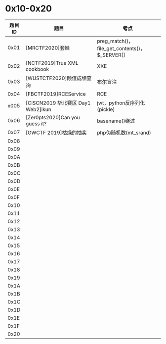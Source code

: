 

# 0x10-0x20

| 题目ID | 题目                               | 考点                                          |
| ------ | ---------------------------------- | --------------------------------------------- |
| 0x01   | [MRCTF2020]套娃                    | preg_match()，file_get_contents()，$_SERVER[] |
| 0x02   | [NCTF2019]True XML cookbook        | XXE                                           |
| 0x03   | [WUSTCTF2020]颜值成绩查询          | 布尔盲注                                      |
| 0x04   | [FBCTF2019]RCEService              | RCE                                           |
| x005   | [CISCN2019 华北赛区 Day1 Web2]ikun | jwt，python反序列化(pickle)                   |
| 0x06   | [Zer0pts2020]Can you guess it?     | basename()绕过                                |
| 0x07   | [GWCTF 2019]枯燥的抽奖             | php伪随机数(mt_srand)                         |
| 0x08   |                                    |                                               |
| 0x09   |                                    |                                               |
| 0x0A   |                                    |                                               |
| 0x0B   |                                    |                                               |
| 0x0C   |                                    |                                               |
| 0x0D   |                                    |                                               |
| 0x0E   |                                    |                                               |
| 0x0F   |                                    |                                               |
| 0x10   |                                    |                                               |
| 0x11   |                                    |                                               |
| 0x12   |                                    |                                               |
| 0x13   |                                    |                                               |
| 0x14   |                                    |                                               |
| 0x15   |                                    |                                               |
| 0x16   |                                    |                                               |
| 0x17   |                                    |                                               |
| 0x18   |                                    |                                               |
| 0x19   |                                    |                                               |
| 0x1A   |                                    |                                               |
| 0x1B   |                                    |                                               |
| 0x1C   |                                    |                                               |
| 0x1D   |                                    |                                               |
| 0x1E   |                                    |                                               |
| 0x1F   |                                    |                                               |
| 0x20   |                                    |                                               |



